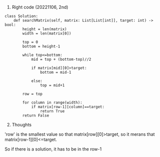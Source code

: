 1. Right code (20221106, 2nd)
```
class Solution:
    def searchMatrix(self, matrix: List[List[int]], target: int) -> bool:        
        height = len(matrix)
        width = len(matrix[0])
        
        top = 0
        bottom = height-1
        
        while top<=bottom:
            mid = top + (bottom-top)//2
            
            if matrix[mid][0]>target:
                bottom = mid-1
                
            else:
                top = mid+1
        
        row = top
        
        for column in range(width):
            if matrix[row-1][column]==target:
                return True
        return False
  ```
  
  2. Thoughts
  
  'row' is the smallest value so that matrix[row][0]>target, so it merans that matrix[row-1][0]<=target.
  
  So if there is a solution, it has to be in the row-1
